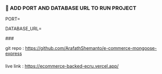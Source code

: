<h3 align="left">👋 ADD PORT AND DATABASE URL TO RUN PROJECT </h3>

<p align="left">PORT=</p>
<p align="left">DATABASE_URL=</p>
###

git repo  : https://github.com/ArafathShemanto/e-commerce-mongoose-express
###
live link : https://ecommerce-backed-ecru.vercel.app/
